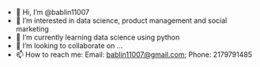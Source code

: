 - 👋 Hi, I’m @bablin11007
- 👀 I’m interested in data science, product management and social marketing
- 🌱 I’m currently learning data science using python
- 💞️ I’m looking to collaborate on ...
- 📫 How to reach me: Email: bablin11007@gmail.com; Phone: 2179791485

<!---
bablin11007/bablin11007 is a ✨ special ✨ repository because its `README.md` (this file) appears on your GitHub profile.
You can click the Preview link to take a look at your changes.
--->
